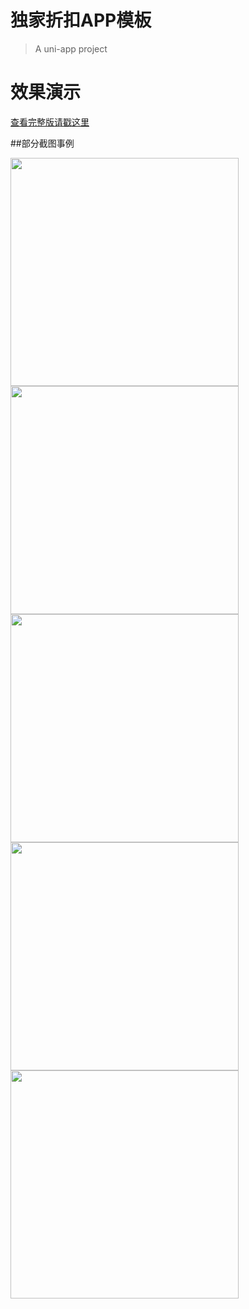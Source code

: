 # 独家折扣APP模板

> A uni-app project


# 效果演示

[查看完整版请戳这里](http://down.kiwifruits.cn)

##部分截图事例

<img src="https://github.com/wkiwi/wkiwi-djzk/blob/master/demo.png" width="365" />
<img src="https://github.com/wkiwi/wkiwi-djzk/blob/master/demo2.png" width="365" />
<img src="https://github.com/wkiwi/wkiwi-djzk/blob/master/demo3.png" width="365" />
<img src="https://github.com/wkiwi/wkiwi-djzk/blob/master/demo4.gif" width="365" />
<img src="https://github.com/wkiwi/wkiwi-djzk/blob/master/demo5.png" width="365" />
